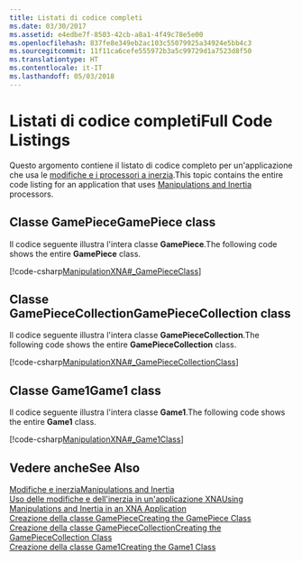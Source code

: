 ```yaml
---
title: Listati di codice completi
ms.date: 03/30/2017
ms.assetid: e4edbe7f-8503-42cb-a8a1-4f49c78e5e00
ms.openlocfilehash: 837fe8e349eb2ac103c55079925a34924e5bb4c3
ms.sourcegitcommit: 11f11ca6cefe555972b3a5c99729d1a7523d8f50
ms.translationtype: HT
ms.contentlocale: it-IT
ms.lasthandoff: 05/03/2018
---
```

# <a name="full-code-listings"></a><span data-ttu-id="9f78c-102">Listati di codice completi</span><span class="sxs-lookup"><span data-stu-id="9f78c-102">Full Code Listings</span></span>
<span data-ttu-id="9f78c-103">Questo argomento contiene il listato di codice completo per un'applicazione che usa le [modifiche e i processori a inerzia](../../../docs/framework/common-client-technologies/manipulations-and-inertia.md).</span><span class="sxs-lookup"><span data-stu-id="9f78c-103">This topic contains the entire code listing for an application that uses [Manipulations and Inertia](../../../docs/framework/common-client-technologies/manipulations-and-inertia.md) processors.</span></span>  
  
## <a name="gamepiece-class"></a><span data-ttu-id="9f78c-104">Classe GamePiece</span><span class="sxs-lookup"><span data-stu-id="9f78c-104">GamePiece class</span></span>  
 <span data-ttu-id="9f78c-105">Il codice seguente illustra l'intera classe **GamePiece**.</span><span class="sxs-lookup"><span data-stu-id="9f78c-105">The following code shows the entire **GamePiece** class.</span></span>  
  
 [!code-csharp[ManipulationXNA#_GamePieceClass](../../../samples/snippets/csharp/VS_Snippets_Misc/manipulationxna/cs/gamepiece.cs#_gamepiececlass)]  
  
## <a name="gamepiececollection-class"></a><span data-ttu-id="9f78c-106">Classe GamePieceCollection</span><span class="sxs-lookup"><span data-stu-id="9f78c-106">GamePieceCollection class</span></span>  
 <span data-ttu-id="9f78c-107">Il codice seguente illustra l'intera classe **GamePieceCollection**.</span><span class="sxs-lookup"><span data-stu-id="9f78c-107">The following code shows the entire **GamePieceCollection** class.</span></span>  
  
 [!code-csharp[ManipulationXNA#_GamePieceCollectionClass](../../../samples/snippets/csharp/VS_Snippets_Misc/manipulationxna/cs/gamepiececollection.cs#_gamepiececollectionclass)]  
  
## <a name="game1-class"></a><span data-ttu-id="9f78c-108">Classe Game1</span><span class="sxs-lookup"><span data-stu-id="9f78c-108">Game1 class</span></span>  
 <span data-ttu-id="9f78c-109">Il codice seguente illustra l'intera classe **Game1**.</span><span class="sxs-lookup"><span data-stu-id="9f78c-109">The following code shows the entire **Game1** class.</span></span>  
  
 [!code-csharp[ManipulationXNA#_Game1Class](../../../samples/snippets/csharp/VS_Snippets_Misc/manipulationxna/cs/game1.cs#_game1class)]  
  
## <a name="see-also"></a><span data-ttu-id="9f78c-110">Vedere anche</span><span class="sxs-lookup"><span data-stu-id="9f78c-110">See Also</span></span>  
 [<span data-ttu-id="9f78c-111">Modifiche e inerzia</span><span class="sxs-lookup"><span data-stu-id="9f78c-111">Manipulations and Inertia</span></span>](../../../docs/framework/common-client-technologies/manipulations-and-inertia.md)  
 [<span data-ttu-id="9f78c-112">Uso delle modifiche e dell'inerzia in un'applicazione XNA</span><span class="sxs-lookup"><span data-stu-id="9f78c-112">Using Manipulations and Inertia in an XNA Application</span></span>](../../../docs/framework/common-client-technologies/use-manipulations-and-inertia-in-an-xna-application.md)  
 [<span data-ttu-id="9f78c-113">Creazione della classe GamePiece</span><span class="sxs-lookup"><span data-stu-id="9f78c-113">Creating the GamePiece Class</span></span>](../../../docs/framework/common-client-technologies/creating-the-gamepiece-class.md)  
 [<span data-ttu-id="9f78c-114">Creazione della classe GamePieceCollection</span><span class="sxs-lookup"><span data-stu-id="9f78c-114">Creating the GamePieceCollection Class</span></span>](../../../docs/framework/common-client-technologies/creating-the-gamepiececollection-class.md)  
 [<span data-ttu-id="9f78c-115">Creazione della classe Game1</span><span class="sxs-lookup"><span data-stu-id="9f78c-115">Creating the Game1 Class</span></span>](../../../docs/framework/common-client-technologies/creating-the-game1-class.md)
